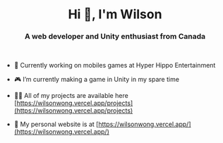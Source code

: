 <h1 align="center">Hi 👋, I'm Wilson</h1>
<h3 align="center">A web developer and Unity enthusiast from Canada</h3>
<br/>

- 🛒 Currently working on mobiles games at Hyper Hippo Entertainment

- 🎮 I’m currently making a game in Unity in my spare time

- 👨‍💻 All of my projects are available here [https://wilsonwong.vercel.app/projects](https://wilsonwong.vercel.app/projects)

- 📝 My personal website is at [https://wilsonwong.vercel.app/](https://wilsonwong.vercel.app/)

